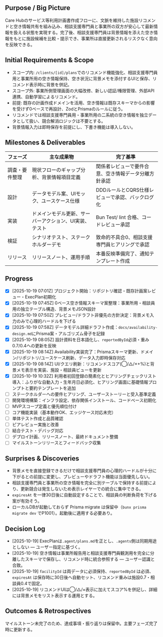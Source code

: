 ## Purpose / Big Picture

Care Hubのサービス等利用計画書作成フローに、文脈を維持した施設リコメンドと空き情報共有を組み込み、相談支援専門員と事業所の双方が安心して最新情報を扱える状態を実現する。完了後、相談支援専門員は背景情報を添えた空き情報をもとに施設候補を比較・提示でき、事業所は直接更新されるリスクなく意向を反映できる。

## Initial Requirements & Scope

- スコープ内: `/clients/[id]/plans`でのリコメンド機能強化、相談支援専門員用と事業所用の空き情報保持、空き状況に背景メモを添付するUIと保存、リコメンド表示時に背景を併記。
- スコープ外: 事業所側管理画面の大幅改修、新しい認証/権限管理、外部API連携、自動学習によるリコメンド。
- 前提: 既存の計画作成ドメインを活用、空き情報は既存スキーマからの影響を受けず0ベースで再設計、ZodとPrismaのルールに従う。
- リコメンドでは相談支援専門員用・事業所用の二系統の空き情報を独立データとして扱い、競合解消ロジックは不要とする。
- 背景情報入力は即時保存を前提にし、下書き機能は導入しない。

## Milestones & Deliverables

| フェーズ | 主な成果物 | 完了基準 |
|-----------|-------------|-----------|
| 調査・要件整理 | 現状フローのギャップ分析、背景情報項目定義 | 関係者レビューで要件合意、空き情報データ分離方針承認 |
| 設計 | データモデル案、UIモック、ユースケース仕様 | DDDルールとCQRS仕様レビューで承認、バックログ化 |
| 実装 | ドメインモデル更新、サーバーアクション、UI実装、テスト | Bun Test/ lint 合格、コードレビュー承認 |
| 検証 | シナリオテスト、ステークホルダーデモ | 致命的不具合0、相談支援専門員ヒアリングで承認 |
| リリース | リリースノート、運用手順 | 本番反映準備完了、通知テンプレート作成 |

## Progress

- [x] [2025-10-19 07:01Z] プロジェクト開始：リポジトリ確認・既存計画案レビュー・ExecPlan初期化
- [x] [2025-10-19 07:45Z] 0ベース空き情報スキーマ案整理：事業所用・相談員用の独立テーブル構造、背景メモJSON設計
- [x] [2025-10-19 07:50Z] プレビュー/ドラフト非優先の方針決定：背景メモ入力のみで心理的ハードルを下げる
- [x] [2025-10-19 07:58Z] データモデル詳細ドラフト作成：`docs/availability-design.md`にPrisma案・アルゴリズム骨子を記録
- [x] [2025-10-19 08:05Z] 設計資料を日本語化し、`reportedById`必須・重み0.7/0.4への更新を反映
- [x] [2025-10-19 08:14Z] Availability実装完了：Prismaスキーマ更新、ドメイン/リポジトリ/ユースケース刷新、データ入力即時保存対応
- [x] [2025-10-19 08:14Z] UI/クエリ刷新：リコメンドスコア(◯/△/×+%)と背景メモ表示を実装、施設・相談員ビューを更新
- [x] [2025-10-19 10:32Z] 利用者初回登録の簡素化とヒアリングチェックリスト導入：ふりがな自動入力・生年月日必須化、ヒアリング画面に基礎情報プロンプトと要約テンプレートを追加
- [ ] ステークホルダーへの要件ヒアリング、ユーザーストーリーと受入基準定義
- [ ] 開発環境構築：インフラ設定、依存関係インストール、コードベース初期化
- [ ] MVPスコープ定義と優先順位付け
- [ ] コア機能実装（基本動作OK、エッジケース対応未完）
- [ ] 単体テスト作成と品質確認
- [ ] ピアレビュー実施と改善
- [ ] 結合テスト・デバッグ対応
- [ ] デプロイ計画、リリースノート、最終ドキュメント整備
- [ ] マイルストーンリリースとフィードバック収集

## Surprises & Discoveries

- 背景メモを直接登録できるだけで相談支援専門員の心理的ハードルが十分に下がるとの前提に変更し、プレビューやドラフト機能は当面優先しない。
- 相談支援専門員と事業所の空き情報を完全に別テーブルで保持する前提により、更新競合は発生しないため表示レイヤーでの統合に集中できる。
- `expiresAt` を一律30日後に自動設定することで、相談員の判断負荷を下げる案が有効そう。
- ローカルDBが起動しておらず Prisma migrate は保留中（`bunx prisma migrate dev` でP1001）。起動後に適用する必要あり。

## Decision Log

- [2025-10-19] ExecPlanは`.agent/plans.md`を正とし、`.agents`側は同期用途としない — ユーザー指定に基づく。
- [2025-10-19] 空き情報は事業所報告用と相談支援専門員観測用を完全に分離したスキーマで保存し、リコメンド時に統合参照する — ユーザー認識と合致。
- [2025-10-19] `facilityId` は両データに必須保持、`reportedById` は必須、`expiresAt` は保存時に30日後へ自動セット、リコメンド重みは施設0.7・相談員0.4で固定。
- [2025-10-19] リコメンドUIは◯/△/×表示に加えてスコア%を併記し、詳細には背景メモをリスト表示する運用とする。

## Outcomes & Retrospectives

マイルストーン未完了のため、達成事項・振り返りは保留中。主要フェーズ完了時に更新する。
